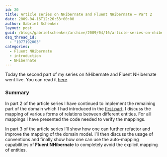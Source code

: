 ```yaml
---
id: 20
title: Article series on NHibernate and Fluent NHibernate – Part 2
date: 2009-04-16T12:26:53+00:00
author: Gabriel Schenker
layout: post
guid: /blogs/gabrielschenker/archive/2009/04/16/article-series-on-nhibernate-and-fluent-nhibernate-part-2.aspx
dsq_thread_id:
  - "1077192003"
categories:
  - Fluent NHibernate
  - introduction
  - NHibernate
---
```

Today the second part of my series on NHibernate and Fluent NHibernate went live. You can read it [here](http://dotnetslackers.com/articles/ado_net/Your-very-first-NHibernate-application-Part-2.aspx).

### Summary 

In part 2 of the article series I have continued to implement the remaining part of the domain which I had introduced in the [first part](http://dotnetslackers.com/articles/ado_net/Your-very-first-NHibernate-application-Part-1.aspx). I discuss the mapping of various forms of relations between different entities. For all mappings I have presented the code needed to verify the mappings. 

In part 3 of the article series I’ll show how one can further refactor and improve the mapping of the domain model. I’ll then discuss the usage of conventions and finally show how one can use the auto-mapping capabilities of **Fluent NHibernate** to completely avoid the explicit mapping of entities.